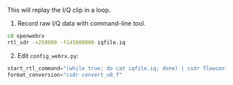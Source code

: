 This will replay the I/Q clip in a loop. 

1. Record raw I/Q data with command-line tool. 

```bash
cd openwebrx
rtl_sdr -s250000 -f145000000 iqfile.iq
```

2. Edit `config_webrx.py`:

```python 
start_rtl_command="(while true; do cat iqfile.iq; done) | csdr flowcontrol {data_rate} 10 ".format(data_rate=2*samp_rate)
format_conversion="csdr convert_u8_f"
```




